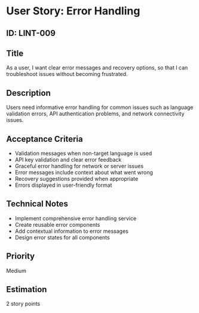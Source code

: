 # User Story: Error Handling

## ID: LINT-009

## Title
As a user, I want clear error messages and recovery options, so that I can troubleshoot issues without becoming frustrated.

## Description
Users need informative error handling for common issues such as language validation errors, API authentication problems, and network connectivity issues.

## Acceptance Criteria
- Validation messages when non-target language is used
- API key validation and clear error feedback
- Graceful error handling for network or server issues
- Error messages include context about what went wrong
- Recovery suggestions provided when appropriate
- Errors displayed in user-friendly format

## Technical Notes
- Implement comprehensive error handling service
- Create reusable error components
- Add contextual information to error messages
- Design error states for all components

## Priority
Medium

## Estimation
2 story points
